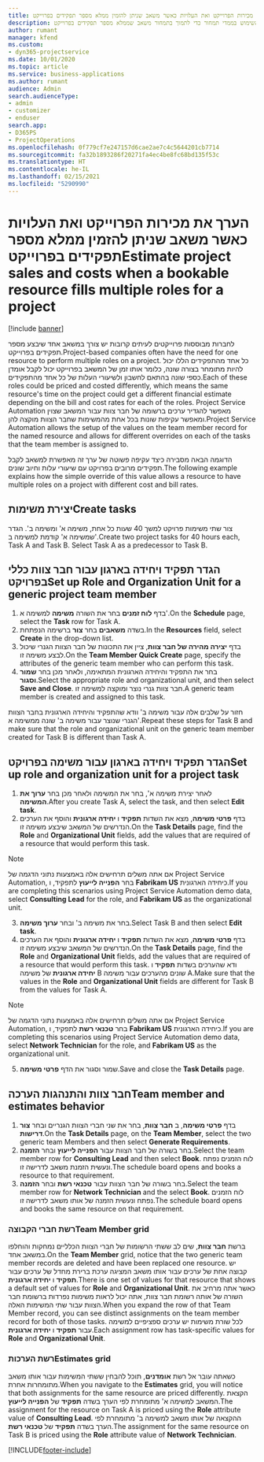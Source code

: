 ```yaml
---
title: הערך את מכירות הפרוייקט ואת העלויות כאשר משאב שניתן להזמין ממלא מספר תפקידים בפרוייקט
description: נושא זה כולל מידע על אופן השימוש בממדי תמחור כדי לתמוך בתמחור משאב שממלא מספר תפקידים בפרוייקט.
author: rumant
manager: kfend
ms.custom:
- dyn365-projectservice
ms.date: 10/01/2020
ms.topic: article
ms.service: business-applications
ms.author: rumant
audience: Admin
search.audienceType:
- admin
- customizer
- enduser
search.app:
- D365PS
- ProjectOperations
ms.openlocfilehash: 0f779cf7e247157d6cae2ae7c4c5644201cb7714
ms.sourcegitcommit: fa32b1893286f20271fa4ec4be8fc68bd135f53c
ms.translationtype: HT
ms.contentlocale: he-IL
ms.lasthandoff: 02/15/2021
ms.locfileid: "5290990"
---
```

# <a name="estimate-project-sales-and-costs-when-a-bookable-resource-fills-multiple-roles-for-a-project"></a><span data-ttu-id="e2f65-103">הערך את מכירות הפרוייקט ואת העלויות כאשר משאב שניתן להזמין ממלא מספר תפקידים בפרוייקט</span><span class="sxs-lookup"><span data-stu-id="e2f65-103">Estimate project sales and costs when a bookable resource fills multiple roles for a project</span></span> 

[!include [banner](../includes/psa-now-project-operations.md)]

<span data-ttu-id="e2f65-104">לחברות מבוססות פרוייקטים לעיתים קרובות יש צורך במשאב אחד שיבצע מספר תפקידים בפרוייקט.</span><span class="sxs-lookup"><span data-stu-id="e2f65-104">Project-based companies often have the need for one resource to perform multiple roles on a project.</span></span> <span data-ttu-id="e2f65-105">כל אחד מהתפקידים הללו יכול להיות מתומחר בצורה שונה, כלומר אותו זמן של המשאב בפרוייקט יכול לקבל אומדן כספי שונה בהתאם לחשבון ולשיעורי העלות של כל אחד מהתפקידים.</span><span class="sxs-lookup"><span data-stu-id="e2f65-105">Each of these roles could be priced and costed differently, which means the same resource's time on the project could get a different financial estimate depending on the bill and cost rates for each of the roles.</span></span> <span data-ttu-id="e2f65-106">Project Service Automation מאפשר להגדיר ערכים ברשומה של חבר צוות עבור המשאב שצוין ומאפשר עקיפות שונות בכל אחת מהמשימות שחבר הצוות מוקצה להן.</span><span class="sxs-lookup"><span data-stu-id="e2f65-106">Project Service Automation allows the setup of the values on the team member record for the named resource and allows for different overrides on each of the tasks that the team member is assigned to.</span></span>

<span data-ttu-id="e2f65-107">הדוגמה הבאה מסבירה כיצד עקיפה פשוטה של ערך זה מאפשרת למשאב לקבל תפקידים מרובים בפרויקט עם שיעורי עלות וחיוב שונים.</span><span class="sxs-lookup"><span data-stu-id="e2f65-107">The following example  explains how the simple override of this value allows a resource to have multiple roles on a project with different cost and bill rates.</span></span>

## <a name="create-tasks"></a><span data-ttu-id="e2f65-108">יצירת משימות</span><span class="sxs-lookup"><span data-stu-id="e2f65-108">Create tasks</span></span>
<span data-ttu-id="e2f65-109">צור שתי משימות פרויקט למשך 40 שעות כל אחת, משימה א' ומשימה ב'. הגדר שמשימה א' קודמת למשימה ב'.</span><span class="sxs-lookup"><span data-stu-id="e2f65-109">Create two project tasks for 40 hours each, Task A and Task B. Select Task A as a predecessor to Task B.</span></span>

## <a name="set-up-role-and-organization-unit-for-a-generic-project-team-member"></a><span data-ttu-id="e2f65-110">הגדר תפקיד ויחידה בארגון עבור חבר צוות כללי בפרויקט</span><span class="sxs-lookup"><span data-stu-id="e2f65-110">Set up Role and Organization Unit for a generic project team member</span></span>

1. <span data-ttu-id="e2f65-111">בדף **לוח זמנים** בחר את השורה **משימה** למשימה א'.</span><span class="sxs-lookup"><span data-stu-id="e2f65-111">On the **Schedule** page, select the **Task** row for Task A.</span></span> 
2. <span data-ttu-id="e2f65-112">בשדה **משאבים** בחר **צור** ברשימה הנפתחת.</span><span class="sxs-lookup"><span data-stu-id="e2f65-112">In the **Resources** field, select **Create** in the drop-down list.</span></span>
3. <span data-ttu-id="e2f65-113">בדף **יצירה מהירה של חבר צוות**, ציין את התכונות של חבר הצוות הגנרי שיכול לבצע משימה זו.</span><span class="sxs-lookup"><span data-stu-id="e2f65-113">On the **Team Member Quick Create** page, specify the attributes of the generic team member who can perform this task.</span></span>
4. <span data-ttu-id="e2f65-114">בחר את התפקיד והיחידה הארגונית המתאימה, ולאחר מכן בחר **שמור וסגור**.</span><span class="sxs-lookup"><span data-stu-id="e2f65-114">Select the appropriate role and organizational unit, and then select **Save and Close**.</span></span> <span data-ttu-id="e2f65-115">חבר צוות גנרי נוצר ומוקצה למשימה זו.</span><span class="sxs-lookup"><span data-stu-id="e2f65-115">A generic team member is created and assigned to this task.</span></span> 

<span data-ttu-id="e2f65-116">חזור על שלבים אלה עבור משימה ב' וודא שהתפקיד והיחידה הארגונית בחבר הצוות הגנרי שנוצר עבור משימה ב' שונה ממשימה א'.</span><span class="sxs-lookup"><span data-stu-id="e2f65-116">Repeat these steps for Task B and make sure that the role and organizational unit on the generic team member created for Task B is different than Task A.</span></span> 

## <a name="set-up-role-and-organization-unit-for-a-project-task"></a><span data-ttu-id="e2f65-117">הגדר תפקיד ויחידה בארגון עבור משימה בפרויקט</span><span class="sxs-lookup"><span data-stu-id="e2f65-117">Set up role and organization unit for a project task</span></span>

1. <span data-ttu-id="e2f65-118">לאחר יצירת משימה א', בחר את המשימה ולאחר מכן בחר **ערוך את המשימה**.</span><span class="sxs-lookup"><span data-stu-id="e2f65-118">After you create Task A, select the task, and then select **Edit task**.</span></span>
2. <span data-ttu-id="e2f65-119">בדף **פרטי משימה**, מצא את השדות **תפקיד** ו **יחידה ארגונית** והוסף את הערכים הנדרשים של המשאב שיבצע משימה זו.</span><span class="sxs-lookup"><span data-stu-id="e2f65-119">On the **Task Details** page, find the **Role** and **Organizational Unit** fields, add the values that are required of a resource that would perform this task.</span></span> 

  > [!NOTE]
  > <span data-ttu-id="e2f65-120">אם אתה משלים תרחישים אלה באמצעות נתוני הדגמה של Project Service Automation, בחר **הפנייה לייעוץ** לתפקיד, ו **Fabrikam US** כיחידה הארגונית.</span><span class="sxs-lookup"><span data-stu-id="e2f65-120">If you are completing this scenarios using Project Service Automation demo data, select **Consulting Lead** for the role, and **Fabrikam US** as the organizational unit.</span></span>

3. <span data-ttu-id="e2f65-121">בחר את משימה ב' ובחר **ערוך משימה**.</span><span class="sxs-lookup"><span data-stu-id="e2f65-121">Select Task B and then select **Edit task**.</span></span>
4. <span data-ttu-id="e2f65-122">בדף **פרטי משימה**, מצא את השדות **תפקיד** ו **יחידה ארגונית** והוסף את הערכים הנדרשים של המשאב שיבצע משימה זו.</span><span class="sxs-lookup"><span data-stu-id="e2f65-122">On the **Task Details** page, find the **Role** and **Organizational Unit** fields, add the values that are required of a resource that would perform this task.</span></span> <span data-ttu-id="e2f65-123">ודא שהערכים בשדות **תפקיד** ו **יחידה ארגונית** של משימה B שונים מהערכים עבור משימה A.</span><span class="sxs-lookup"><span data-stu-id="e2f65-123">Make sure that the values in the **Role** and **Organizational Unit** fields are different for Task B from the values for Task A.</span></span> 

  > [!NOTE]
  > <span data-ttu-id="e2f65-124">אם אתה משלים תרחישים אלה באמצעות נתוני הדגמה של Project Service Automation, בחר **טכנאי רשת** לתפקיד, ו **Fabrikam US** כיחידה הארגונית.</span><span class="sxs-lookup"><span data-stu-id="e2f65-124">If you are completing this scenarios using Project Service Automation demo data, select **Network Technician** for the role, and **Fabrikam US** as the organizational unit.</span></span>

5. <span data-ttu-id="e2f65-125">שמור וסגור את הדף **פרטי משימה**.</span><span class="sxs-lookup"><span data-stu-id="e2f65-125">Save and close the **Task Details** page.</span></span> 

## <a name="team-member-and-estimates-behavior"></a><span data-ttu-id="e2f65-126">חבר צוות והתנהגות הערכה</span><span class="sxs-lookup"><span data-stu-id="e2f65-126">Team member and estimates behavior</span></span> 

1. <span data-ttu-id="e2f65-127">בדף **פרטי משימה**, ב **חבר צוות**, בחר את שני חברי הצוות הגנריים ובחר **צור דרישות**.</span><span class="sxs-lookup"><span data-stu-id="e2f65-127">On the **Task Details** page, on the **Team Member**, select the two generic team Members and then select **Generate Requirements**.</span></span> 
2. <span data-ttu-id="e2f65-128">בחר בשורה של חבר הצוות עבור **הפנייה לייעוץ** ובחר **הזמנה**.</span><span class="sxs-lookup"><span data-stu-id="e2f65-128">Select the team member row for **Consulting Lead** and then select **Book**.</span></span> <span data-ttu-id="e2f65-129">לוח הזמנים נפתח ונעשית הזמנת משאב לדרישה זו.</span><span class="sxs-lookup"><span data-stu-id="e2f65-129">The schedule board opens and books a resource to that requirement.</span></span>
3. <span data-ttu-id="e2f65-130">בחר בשורה של חבר הצוות עבור **טכנאי רשת** ובחר **הזמנה**.</span><span class="sxs-lookup"><span data-stu-id="e2f65-130">Select the team member row for **Network Technician** and the select **Book**.</span></span> <span data-ttu-id="e2f65-131">לוח הזמנים נפתח ונעשית הזמנה של אותו משאב לדרישה זו.</span><span class="sxs-lookup"><span data-stu-id="e2f65-131">The schedule board opens and books the same resource on that requirement.</span></span>

### <a name="team-member-grid"></a><span data-ttu-id="e2f65-132">רשת חברי הקבוצה</span><span class="sxs-lookup"><span data-stu-id="e2f65-132">Team Member grid</span></span> 
<span data-ttu-id="e2f65-133">ברשת **חבר צוות**, שים לב ששתי הרשומות של חברי הצוות הכלליים נמחקות והוחלפו במשאב אחד.</span><span class="sxs-lookup"><span data-stu-id="e2f65-133">On the **Team Member** grid, notice that the two generic team member records are deleted and have been replaced one resource.</span></span> <span data-ttu-id="e2f65-134">יש קבוצה אחת של ערכים עבור אותו משאב המציגה ערכת ברירת מחדל של ערכים עבור **תפקיד** ו **יחידה ארגונית**.</span><span class="sxs-lookup"><span data-stu-id="e2f65-134">There is one set of values for that resource that shows a default set of values for **Role** and **Organizational Unit**.</span></span>
<span data-ttu-id="e2f65-135">כאשר אתה מרחיב את השורה של אותה רשומת חבר צוות, אתה יכול לראות משימות נפרדות ברשומת חבר הצוות עבור שתי המשימות האלה.</span><span class="sxs-lookup"><span data-stu-id="e2f65-135">When you expand the row of that Team Member record, you can see distinct assignments on the team member record for both of those tasks.</span></span> <span data-ttu-id="e2f65-136">לכל שורת משימות יש ערכים ספציפיים למשימה עבור **תפקיד** ו **יחידה ארגונית**.</span><span class="sxs-lookup"><span data-stu-id="e2f65-136">Each assignment row has task-specific values for **Role** and **Organizational Unit**.</span></span> 

### <a name="estimates-grid"></a><span data-ttu-id="e2f65-137">רשת הערכות</span><span class="sxs-lookup"><span data-stu-id="e2f65-137">Estimates grid</span></span> 
<span data-ttu-id="e2f65-138">כשאתה עובר אל רשת **אומדנים**, תוכל להבחין ששתי המשימות עבור אותו משאב מתומחרות אחרת.</span><span class="sxs-lookup"><span data-stu-id="e2f65-138">When you navigate to the **Estimates** grid, you will notice that both assignments for the same resource are priced differently.</span></span>
<span data-ttu-id="e2f65-139">הקצאת המשאב למשימה א' מתומחרת לפי הערך בשדה **תפקיד** של **הפנייה לייעוץ**.</span><span class="sxs-lookup"><span data-stu-id="e2f65-139">The assignment for the resource on Task A is priced using the **Role** attribute value of **Consulting Lead**.</span></span> <span data-ttu-id="e2f65-140">ההקצאה של אותו משאב למשימה ב' מתומחרת לפי הערך בשדה **תפקיד** של **טכנאי רשת**.</span><span class="sxs-lookup"><span data-stu-id="e2f65-140">The assignment for the same resource on Task B is priced using the **Role** attribute value of **Network Technician**.</span></span>



[!INCLUDE[footer-include](../includes/footer-banner.md)]